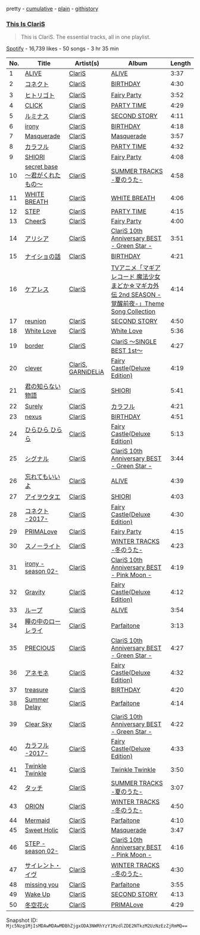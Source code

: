pretty - [cumulative](/playlists/cumulative/37i9dQZF1DZ06evO36zBDs.md) - [plain](/playlists/plain/37i9dQZF1DZ06evO36zBDs) - [githistory](https://github.githistory.xyz/mackorone/spotify-playlist-archive/blob/main/playlists/plain/37i9dQZF1DZ06evO36zBDs)

### [This Is ClariS](https://open.spotify.com/playlist/37i9dQZF1DZ06evO36zBDs)

> This is ClariS\. The essential tracks, all in one playlist.

[Spotify](https://open.spotify.com/user/spotify) - 16,739 likes - 50 songs - 3 hr 35 min

| No. | Title | Artist(s) | Album | Length |
|---|---|---|---|---|
| 1 | [ALIVE](https://open.spotify.com/track/5cBmwNnKGLPRCQWzFS0r0Y) | [ClariS](https://open.spotify.com/artist/5htVtReJ3NAwcAdxdHpim3) | [ALIVE](https://open.spotify.com/album/7lpsmkTYFRiDNIDyKRRLXP) | 3:37 |
| 2 | [コネクト](https://open.spotify.com/track/3DZG4wc2NQbgjR2m8iXpG1) | [ClariS](https://open.spotify.com/artist/5htVtReJ3NAwcAdxdHpim3) | [BIRTHDAY](https://open.spotify.com/album/4bRHjrsaHEtOVdxmZrFAy7) | 4:30 |
| 3 | [ヒトリゴト](https://open.spotify.com/track/3Un2d5mEp5yLqaITkb1mS8) | [ClariS](https://open.spotify.com/artist/5htVtReJ3NAwcAdxdHpim3) | [Fairy Party](https://open.spotify.com/album/34cOizYrnROPXji1gfR38k) | 3:52 |
| 4 | [CLICK](https://open.spotify.com/track/3lVjrhRTt8nQ99kan7pOmj) | [ClariS](https://open.spotify.com/artist/5htVtReJ3NAwcAdxdHpim3) | [PARTY TIME](https://open.spotify.com/album/66y4Wxg2FCFTr6g67NXfYY) | 4:29 |
| 5 | [ルミナス](https://open.spotify.com/track/2imEBsXVoLpYTqkTAfycay) | [ClariS](https://open.spotify.com/artist/5htVtReJ3NAwcAdxdHpim3) | [SECOND STORY](https://open.spotify.com/album/33dTcMAujg3u1lpBsbUsWx) | 4:11 |
| 6 | [irony](https://open.spotify.com/track/3qLPnTQYkTObObPgncJQyS) | [ClariS](https://open.spotify.com/artist/5htVtReJ3NAwcAdxdHpim3) | [BIRTHDAY](https://open.spotify.com/album/4bRHjrsaHEtOVdxmZrFAy7) | 4:18 |
| 7 | [Masquerade](https://open.spotify.com/track/2NZ0LH20J4E7XiHdTMPsm5) | [ClariS](https://open.spotify.com/artist/5htVtReJ3NAwcAdxdHpim3) | [Masquerade](https://open.spotify.com/album/0pd3XK1IV3sHiJeQYselxG) | 3:57 |
| 8 | [カラフル](https://open.spotify.com/track/1w25qP6ViEMw24RdawuWZC) | [ClariS](https://open.spotify.com/artist/5htVtReJ3NAwcAdxdHpim3) | [PARTY TIME](https://open.spotify.com/album/66y4Wxg2FCFTr6g67NXfYY) | 4:32 |
| 9 | [SHIORI](https://open.spotify.com/track/3OBGuiLR37GJP0H8csaE3n) | [ClariS](https://open.spotify.com/artist/5htVtReJ3NAwcAdxdHpim3) | [Fairy Party](https://open.spotify.com/album/34cOizYrnROPXji1gfR38k) | 4:08 |
| 10 | [secret base 〜君がくれたもの〜](https://open.spotify.com/track/1jdLeQ1vyU9POww0oY8Smy) | [ClariS](https://open.spotify.com/artist/5htVtReJ3NAwcAdxdHpim3) | [SUMMER TRACKS \-夏のうた\-](https://open.spotify.com/album/6RdqPyLLLJr8K96ppojbgC) | 4:58 |
| 11 | [WHITE BREATH](https://open.spotify.com/track/60eixnGh71dTDl76Wpvd9J) | [ClariS](https://open.spotify.com/artist/5htVtReJ3NAwcAdxdHpim3) | [WHITE BREATH](https://open.spotify.com/album/6pGPeXHobvENA0wuJOAzEf) | 4:06 |
| 12 | [STEP](https://open.spotify.com/track/5DvdcadbAkXdpITIKLycqx) | [ClariS](https://open.spotify.com/artist/5htVtReJ3NAwcAdxdHpim3) | [PARTY TIME](https://open.spotify.com/album/66y4Wxg2FCFTr6g67NXfYY) | 4:15 |
| 13 | [CheerS](https://open.spotify.com/track/2aD6xzt5z68nhUAe78GVvv) | [ClariS](https://open.spotify.com/artist/5htVtReJ3NAwcAdxdHpim3) | [Fairy Party](https://open.spotify.com/album/34cOizYrnROPXji1gfR38k) | 4:00 |
| 14 | [アリシア](https://open.spotify.com/track/48bApuUSPxV0TY1CeBXFfe) | [ClariS](https://open.spotify.com/artist/5htVtReJ3NAwcAdxdHpim3) | [ClariS 10th Anniversary BEST \- Green Star \-](https://open.spotify.com/album/52g9iztdfy5tL8hMeFi7Xe) | 3:51 |
| 15 | [ナイショの話](https://open.spotify.com/track/0BDtQ3XsoRHYYcHvvVgFLE) | [ClariS](https://open.spotify.com/artist/5htVtReJ3NAwcAdxdHpim3) | [BIRTHDAY](https://open.spotify.com/album/4bRHjrsaHEtOVdxmZrFAy7) | 4:21 |
| 16 | [ケアレス](https://open.spotify.com/track/0vEGVn21baQ0D5xaWJgLCc) | [ClariS](https://open.spotify.com/artist/5htVtReJ3NAwcAdxdHpim3) | [TVアニメ「マギアレコード 魔法少女まどか☆マギカ外伝 2nd SEASON \-覚醒前夜\-」Theme Song Collection](https://open.spotify.com/album/2pw39NnC62DLxaNFeAYRui) | 4:14 |
| 17 | [reunion](https://open.spotify.com/track/3wvJE9X8azs237ZMPKsz33) | [ClariS](https://open.spotify.com/artist/5htVtReJ3NAwcAdxdHpim3) | [SECOND STORY](https://open.spotify.com/album/33dTcMAujg3u1lpBsbUsWx) | 4:50 |
| 18 | [White Love](https://open.spotify.com/track/3B1EQrVkFiaHHTFbspLrwX) | [ClariS](https://open.spotify.com/artist/5htVtReJ3NAwcAdxdHpim3) | [White Love](https://open.spotify.com/album/4Mk7ZN64AnujZEE2lgZ2JA) | 5:36 |
| 19 | [border](https://open.spotify.com/track/1ZVZKOmy9RS4GhJ5Epj5MN) | [ClariS](https://open.spotify.com/artist/5htVtReJ3NAwcAdxdHpim3) | [ClariS 〜SINGLE BEST 1st〜](https://open.spotify.com/album/4QRz46oz5smqLdihwyl2bX) | 4:27 |
| 20 | [clever](https://open.spotify.com/track/7qNnUhpCnFBjOM37bysD0H) | [ClariS](https://open.spotify.com/artist/5htVtReJ3NAwcAdxdHpim3), [GARNiDELiA](https://open.spotify.com/artist/7MIbdLkqD1qQE35LSISIM6) | [Fairy Castle\(Deluxe Edition\)](https://open.spotify.com/album/0rH0uunj6T2TNLNKuHXjy4) | 4:19 |
| 21 | [君の知らない物語](https://open.spotify.com/track/4LggOGijGZuwoiYBXKoPM0) | [ClariS](https://open.spotify.com/artist/5htVtReJ3NAwcAdxdHpim3) | [SHIORI](https://open.spotify.com/album/00paTaIXU1wa5JRcpZE21q) | 5:41 |
| 22 | [Surely](https://open.spotify.com/track/4NF9qpz2QP5IRdwZLdtsWC) | [ClariS](https://open.spotify.com/artist/5htVtReJ3NAwcAdxdHpim3) | [カラフル](https://open.spotify.com/album/3PWVzMnK8ZtdanDMssCIeN) | 4:21 |
| 23 | [nexus](https://open.spotify.com/track/1j6UfYcCYnSJa1FpdFBMEr) | [ClariS](https://open.spotify.com/artist/5htVtReJ3NAwcAdxdHpim3) | [BIRTHDAY](https://open.spotify.com/album/4bRHjrsaHEtOVdxmZrFAy7) | 4:51 |
| 24 | [ひらひら ひらら](https://open.spotify.com/track/5WCOCRgRtn8OfkDJfoyYYv) | [ClariS](https://open.spotify.com/artist/5htVtReJ3NAwcAdxdHpim3) | [Fairy Castle\(Deluxe Edition\)](https://open.spotify.com/album/0rH0uunj6T2TNLNKuHXjy4) | 5:13 |
| 25 | [シグナル](https://open.spotify.com/track/768HgRPmiEeeVKB5URxOJt) | [ClariS](https://open.spotify.com/artist/5htVtReJ3NAwcAdxdHpim3) | [ClariS 10th Anniversary BEST \- Green Star \-](https://open.spotify.com/album/52g9iztdfy5tL8hMeFi7Xe) | 3:44 |
| 26 | [忘れてもいいよ](https://open.spotify.com/track/4BbNUcHFb4ijbX1RYFDaU7) | [ClariS](https://open.spotify.com/artist/5htVtReJ3NAwcAdxdHpim3) | [ALIVE](https://open.spotify.com/album/2cKUf4iMPcKWFJHXvVEebU) | 4:39 |
| 27 | [アイヲウタエ](https://open.spotify.com/track/4qfhuChuz77EaZrqKgwHEA) | [ClariS](https://open.spotify.com/artist/5htVtReJ3NAwcAdxdHpim3) | [SHIORI](https://open.spotify.com/album/00paTaIXU1wa5JRcpZE21q) | 4:03 |
| 28 | [コネクト \-2017\-](https://open.spotify.com/track/13gcdbzfAArRm6RDhijxM7) | [ClariS](https://open.spotify.com/artist/5htVtReJ3NAwcAdxdHpim3) | [Fairy Castle\(Deluxe Edition\)](https://open.spotify.com/album/0rH0uunj6T2TNLNKuHXjy4) | 4:30 |
| 29 | [PRIMALove](https://open.spotify.com/track/0C0S6SJcJlAkPQHBT1qo7U) | [ClariS](https://open.spotify.com/artist/5htVtReJ3NAwcAdxdHpim3) | [Fairy Party](https://open.spotify.com/album/34cOizYrnROPXji1gfR38k) | 4:15 |
| 30 | [スノーライト](https://open.spotify.com/track/0Kb74cofcnavVwe4Tpcdv9) | [ClariS](https://open.spotify.com/artist/5htVtReJ3NAwcAdxdHpim3) | [WINTER TRACKS \-冬のうた\-](https://open.spotify.com/album/7FZFPL1Z8sgWAlX30Sxr6n) | 4:23 |
| 31 | [irony \-season 02\-](https://open.spotify.com/track/6TrMn2s2KGLq00pQZNM5FB) | [ClariS](https://open.spotify.com/artist/5htVtReJ3NAwcAdxdHpim3) | [ClariS 10th Anniversary BEST \- Pink Moon \-](https://open.spotify.com/album/2jGthHZFI99DykepNSeGvw) | 4:19 |
| 32 | [Gravity](https://open.spotify.com/track/31FWbJsuaaqqk87RwYRqNg) | [ClariS](https://open.spotify.com/artist/5htVtReJ3NAwcAdxdHpim3) | [Fairy Castle\(Deluxe Edition\)](https://open.spotify.com/album/0rH0uunj6T2TNLNKuHXjy4) | 4:12 |
| 33 | [ループ](https://open.spotify.com/track/6PGD1qYRbfRcVIWBJ97Eup) | [ClariS](https://open.spotify.com/artist/5htVtReJ3NAwcAdxdHpim3) | [ALIVE](https://open.spotify.com/album/2cKUf4iMPcKWFJHXvVEebU) | 3:54 |
| 34 | [瞳の中のローレライ](https://open.spotify.com/track/0GxGhggqr0zvTiFb5yEC4z) | [ClariS](https://open.spotify.com/artist/5htVtReJ3NAwcAdxdHpim3) | [Parfaitone](https://open.spotify.com/album/5vtV8mTQkDP2UORcFCXk8J) | 3:13 |
| 35 | [PRECIOUS](https://open.spotify.com/track/6pY3mA8t0DUfQWL1HuyGxX) | [ClariS](https://open.spotify.com/artist/5htVtReJ3NAwcAdxdHpim3) | [ClariS 10th Anniversary BEST \- Green Star \-](https://open.spotify.com/album/52g9iztdfy5tL8hMeFi7Xe) | 4:27 |
| 36 | [アネモネ](https://open.spotify.com/track/4D0wg2S4PdRvccSOVpu8zV) | [ClariS](https://open.spotify.com/artist/5htVtReJ3NAwcAdxdHpim3) | [Fairy Castle\(Deluxe Edition\)](https://open.spotify.com/album/0rH0uunj6T2TNLNKuHXjy4) | 4:32 |
| 37 | [treasure](https://open.spotify.com/track/0a6dL9FS3oWoGlAtR3yxQr) | [ClariS](https://open.spotify.com/artist/5htVtReJ3NAwcAdxdHpim3) | [BIRTHDAY](https://open.spotify.com/album/4bRHjrsaHEtOVdxmZrFAy7) | 4:20 |
| 38 | [Summer Delay](https://open.spotify.com/track/5fvAqSz4TvHyXyn4mqR11J) | [ClariS](https://open.spotify.com/artist/5htVtReJ3NAwcAdxdHpim3) | [Parfaitone](https://open.spotify.com/album/5vtV8mTQkDP2UORcFCXk8J) | 4:14 |
| 39 | [Clear Sky](https://open.spotify.com/track/4hyUMlOse5Cs037QohpGFM) | [ClariS](https://open.spotify.com/artist/5htVtReJ3NAwcAdxdHpim3) | [ClariS 10th Anniversary BEST \- Green Star \-](https://open.spotify.com/album/52g9iztdfy5tL8hMeFi7Xe) | 4:22 |
| 40 | [カラフル \-2017\-](https://open.spotify.com/track/1yGtzIGEap6EE5jsRly23m) | [ClariS](https://open.spotify.com/artist/5htVtReJ3NAwcAdxdHpim3) | [Fairy Castle\(Deluxe Edition\)](https://open.spotify.com/album/0rH0uunj6T2TNLNKuHXjy4) | 4:33 |
| 41 | [Twinkle Twinkle](https://open.spotify.com/track/6ZgkaVkKBrvZtOefIIPI8f) | [ClariS](https://open.spotify.com/artist/5htVtReJ3NAwcAdxdHpim3) | [Twinkle Twinkle](https://open.spotify.com/album/7ti4tcjdsbO4J9aENCzaoX) | 3:50 |
| 42 | [タッチ](https://open.spotify.com/track/6FnQ5TUNu8DJxKJDwYeFJR) | [ClariS](https://open.spotify.com/artist/5htVtReJ3NAwcAdxdHpim3) | [SUMMER TRACKS \-夏のうた\-](https://open.spotify.com/album/6RdqPyLLLJr8K96ppojbgC) | 3:07 |
| 43 | [ORION](https://open.spotify.com/track/5hwhF9mnsPRQvJBSbZRoUG) | [ClariS](https://open.spotify.com/artist/5htVtReJ3NAwcAdxdHpim3) | [WINTER TRACKS \-冬のうた\-](https://open.spotify.com/album/7FZFPL1Z8sgWAlX30Sxr6n) | 4:50 |
| 44 | [Mermaid](https://open.spotify.com/track/20iLkzds9JViZjGm7BZQB2) | [ClariS](https://open.spotify.com/artist/5htVtReJ3NAwcAdxdHpim3) | [Parfaitone](https://open.spotify.com/album/5vtV8mTQkDP2UORcFCXk8J) | 4:10 |
| 45 | [Sweet Holic](https://open.spotify.com/track/5jIa584Dyf6YzMFUsdWRkq) | [ClariS](https://open.spotify.com/artist/5htVtReJ3NAwcAdxdHpim3) | [Masquerade](https://open.spotify.com/album/2DvBe1kVqRuZHzsVNZOu1p) | 3:47 |
| 46 | [STEP \-season 02\-](https://open.spotify.com/track/4jPW4GbHYbgWrNEpoS2mES) | [ClariS](https://open.spotify.com/artist/5htVtReJ3NAwcAdxdHpim3) | [ClariS 10th Anniversary BEST \- Pink Moon \-](https://open.spotify.com/album/2jGthHZFI99DykepNSeGvw) | 4:16 |
| 47 | [サイレント・イヴ](https://open.spotify.com/track/6uAXBkG7WNNFa4qg2xEYoH) | [ClariS](https://open.spotify.com/artist/5htVtReJ3NAwcAdxdHpim3) | [WINTER TRACKS \-冬のうた\-](https://open.spotify.com/album/7FZFPL1Z8sgWAlX30Sxr6n) | 4:30 |
| 48 | [missing you](https://open.spotify.com/track/40AUDiMUMRhyx0IzQWY7MD) | [ClariS](https://open.spotify.com/artist/5htVtReJ3NAwcAdxdHpim3) | [Parfaitone](https://open.spotify.com/album/5vtV8mTQkDP2UORcFCXk8J) | 3:55 |
| 49 | [Wake Up](https://open.spotify.com/track/2bQTmdOKGgqO2OT2jEVf1g) | [ClariS](https://open.spotify.com/artist/5htVtReJ3NAwcAdxdHpim3) | [SECOND STORY](https://open.spotify.com/album/33dTcMAujg3u1lpBsbUsWx) | 4:13 |
| 50 | [冬空花火](https://open.spotify.com/track/6eArFjBGBVdWlCwOIZzmi5) | [ClariS](https://open.spotify.com/artist/5htVtReJ3NAwcAdxdHpim3) | [PRIMALove](https://open.spotify.com/album/5Qq5eR5DCQczvzzLV7e1LX) | 4:29 |

Snapshot ID: `Mjc5Nzg1MjIsMDAwMDAwMDBhZjgxODA3NWRhYzY1MzdlZDE2NTkzM2UzNzEzZjRmMQ==`
